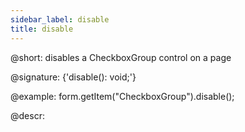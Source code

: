 ```yaml
---
sidebar_label: disable
title: disable
---          
```


@short: disables a CheckboxGroup control on a page

@signature: {'disable(): void;'}



@example:
form.getItem("CheckboxGroup").disable();



@descr:


